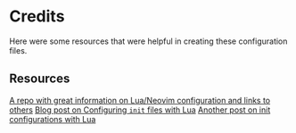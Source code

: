 # Credits
Here were some resources that were helpful in creating these configuration files.

## Resources
[A repo with great information on Lua/Neovim configuration and links to others](https://github.com/nanotee/nvim-lua-guide/)
[Blog post on Configuring `init` files with Lua](https://vonheikemen.github.io/devlog/tools/configuring-neovim-using-lua/)
[Another post on init configurations with Lua](https://icyphox.sh/blog/nvim-lua/)
